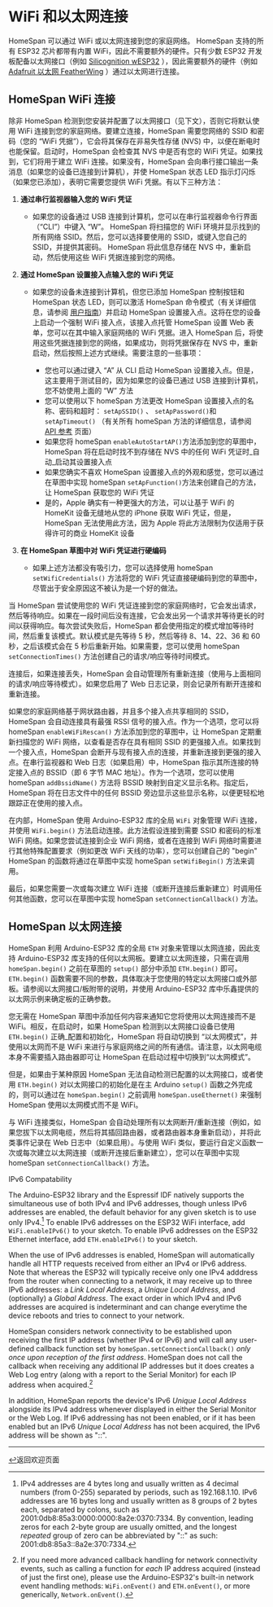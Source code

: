 <!--  原文时间：2025.2.9，校对时间：2025.2.27  -->

# WiFi 和以太网连接

HomeSpan 可以通过 WiFi 或以太网连接到您的家庭网络。 HomeSpan 支持的所有 ESP32 芯片都带有内置 WiFi，因此不需要额外的硬件。只有少数 ESP32 开发板配备以太网接口（例如 [Silicognition wESP32](https://wesp32.com) ），因此需要额外的硬件（例如 [Adafruit 以太网 FeatherWing](https://www.adafruit.com/product/3201) ）通过以太网进行连接。

## HomeSpan WiFi 连接

除非 HomeSpan 检测到您安装并配置了以太网接口（见下文），否则它将默认使用 WiFi 连接到您的家庭网络。要建立连接，HomeSpan 需要您网络的 SSID 和密码（您的 “WiFi 凭据”），它会将其保存在非易失性存储 (NVS) 中，以便在断电时也能保留。启动时，HomeSpan 会检查其 NVS 中是否有您的 WiFi 凭证。如果找到，它们将用于建立 WiFi 连接。如果没有，HomeSpan 会向串行接口输出一条消息（如果您的设备已连接到计算机），并使 HomeSpan 状态 LED 指示灯闪烁（如果您已添加），表明它需要您提供 WiFi 凭据。有以下三种方法：

1. **通过串行监视器输入您的 WiFi 凭证**

    * 如果您的设备通过 USB 连接到计算机，您可以在串行监视器命令行界面（“CLI”）中键入 “W”。 HomeSpan 将扫描您的 WiFi 环境并显示找到的所有网络 SSID。然后，您可以选择要使用的 SSID，或键入您自己的 SSID，并提供其密码。 HomeSpan 将此信息存储在 NVS 中，重新启动，然后使用这些 WiFi 凭据连接到您的网络。
1. **通过 HomeSpan 设置接入点输入您的 WiFi 凭证**

    * 如果您的设备未连接到计算机，但您已添加 HomeSpan 控制按钮和 HomeSpan 状态 LED，则可以激活 HomeSpan 命令模式（有关详细信息，请参阅 [用户指南](UserGuide.md)）并启动 HomeSpan 设置接入点。这将在您的设备上启动一个强制 WiFi 接入点，该接入点托管 HomeSpan 设置 Web 表单，您可以在其中输入家庭网络的 WiFi 凭据。进入 HomeSpan 后，将使用这些凭据连接到您的网络，如果成功，则将凭据保存在 NVS 中，重新启动，然后按照上述方式继续。需要注意的一些事项：

      * 您也可以通过键入 “A” 从 CLI 启动 HomeSpan 设置接入点。但是，这主要用于测试目的，因为如果您的设备已通过 USB 连接到计算机，您不妨使用上面的 “W” 方法
      * 您可以使用以下 homeSpan 方法更改 HomeSpan 设置接入点的名称、密码和超时： `setApSSID()` 、 `setApPassword()`和`setApTimeout()` （有关所有 homeSpan 方法的详细信息，请参阅 [API 参考](Reference.md) 页面）
      * 如果您将 homeSpan `enableAutoStartAP()`方法添加到您的草图中，HomeSpan 将在启动时找不到存储在 NVS 中的任何 WiFi 凭证时_自动_启动其设置接入点
      * 如果您确实不喜欢 HomeSpan 设置接入点的外观和感觉，您可以通过在草图中实现 homeSpan `setApFunction()`方法来创建自己的方法，让 HomeSpan 获取您的 WiFi 凭证
      * 是的，Apple 确实有一种更强大的方法，可以让基于 WiFi 的 HomeKit 设备无缝地从您的 iPhone 获取 WiFi 凭证，但是，HomeSpan 无法使用此方法，因为 Apple 将此方法限制为仅适用于获得许可的商业 HomeKit 设备
      
1. **在 HomeSpan 草图中对 WiFi 凭证进行硬编码**

    * 如果上述方法都没有吸引力，您可以选择使用 homeSpan `setWifiCredentials()` 方法将您的 WiFi 凭证直接硬编码到您的草图中，尽管出于安全原因这不被认为是一个好的做法。

当 HomeSpan 尝试使用您的 WiFi 凭证连接到您的家庭网络时，它会发出请求，然后等待响应。如果在一段时间后没有连接，它会发出另一个请求并等待更长的时间以获得响应。每次尝试失败后，HomeSpan 都会使用指定的模式增加等待时间，然后重复该模式。默认模式是先等待 5 秒，然后等待 8、14、22、36 和 60 秒，之后该模式会在 5 秒后重新开始。如果需要，您可以使用 homeSpan `setConnectionTimes()` 方法创建自己的请求/响应等待时间模式。

连接后，如果连接丢失，HomeSpan 会自动管理所有重新连接（使用与上面相同的请求/响应等待模式）。如果您启用了 Web 日志记录，则会记录所有断开连接和重新连接。

如果您的家庭网络基于网状路由器，并且多个接入点共享相同的 SSID，HomeSpan 会自动连接具有最强 RSSI 信号的接入点。作为一个选项，您可以将 homeSpan `enableWiFiRescan()` 方法添加到您的草图中，让 HomeSpan 定期重新扫描您的 WiFi 网络，以查看是否存在具有相同 SSID 的更强接入点。如果找到一个接入点，HomeSpan 会断开与现有接入点的连接，并重新连接到更强的接入点。在串行监视器和 Web 日志（如果启用）中，HomeSpan 指示其所连接的特定接入点的 BSSID（即 6 字节 MAC 地址）。作为一个选项，您可以使用 homeSpan `addBssidName()` 方法将 BSSID 映射到自定义显示名称。指定后，HomeSpan 将在日志文件中的任何 BSSID 旁边显示这些显示名称，以便更轻松地跟踪正在使用的接入点。

在内部，HomeSpan 使用 Arduino-ESP32 库的全局 `WiFi` 对象管理 WiFi 连接，并使用 `WiFi.begin()` 方法启动连接。此方法假设连接到需要 SSID 和密码的标准 WiFi 网络。如果您尝试连接到企业 WiFi 网络，或者在连接到 WiFi 网络时需要进行其他特殊配置要求（例如更改 WiFi 天线的功率），您可以创建自己的 "begin" HomeSpan 的函数将通过在草图中实现 homeSpan `setWifiBegin()` 方法来调用。

最后，如果您需要一次或每次建立 WiFi 连接（或断开连接后重新建立）时调用任何其他函数，您可以在草图中实现 homeSpan `setConnectionCallback()` 方法。

## HomeSpan 以太网连接

HomeSpan 利用 Arduino-ESP32 库的全局 `ETH` 对象来管理以太网连接，因此支持 Arduino-ESP32 库支持的任何以太网板。要建立以太网连接，只需在调用 `homeSpan.begin()` 之前在草图的 `setup()` 部分中添加 `ETH.begin()` 即可。 `ETH.begin()` 函数需要不同的参数，具体取决于您使用的特定以太网接口或外部板。请参阅以太网接口/板附带的说明，并使用 Arduino-ESP32 库中乐鑫提供的以太网示例来确定板的正确参数。

您无需在 HomeSpan 草图中添加任何内容来通知它您将使用以太网连接而不是 WiFi。相反，在启动时，如果 HomeSpan 检测到以太网接口设备已使用 `ETH.begin()` 正确_配置和初始化，HomeSpan 将自动切换到 “以太网模式”，并使用以太网而不是 WiFi 来进行与家庭网络之间的所有通信。请注意，以太网电缆本身不需要插入路由器即可让 HomeSpan 在启动过程中切换到“以太网模式”。

但是，如果由于某种原因 HomeSpan 无法自动检测已配置的以太网接口，或者使用 `ETH.begin()` 对以太网接口的初始化是在主 Arduino `setup()` 函数之外完成的，则可以通过在 `homeSpan.begin()` 之前调用 `homeSpan.useEthernet()` 来强制 HomeSpan 使用以太网模式而不是 WiFi。

与 WiFi 连接类似，HomeSpan 会自动处理所有以太网断开/重新连接（例如，如果您拔下以太网电缆，然后将其插回路由器，或者路由器本身重新启动），并将此类事件记录在 Web 日志中（如果启用）。与使用 WiFi 类似，要运行自定义函数一次或每次建立以太网连接（或断开连接后重新建立），您可以在草图中实现 homeSpan `setConnectionCallback()` 方法。

IPv6 Compatability

The Arduino-ESP32 library and the Espressif IDF natively supports the simultaneous use of both IPv4 and IPv6 addresses, though unless IPv6 addresses are enabled, the default behavior for any given sketch is to use only IPv4.[^ipv6] To enable IPv6 addresses on the ESP32 WiFi interface, add `WiFi.enableIPv6()` to your sketch. To enable IPv6 addresses on the ESP32 Ethernet interface, add `ETH.enableIPv6()` to your sketch.

[^ipv6]:IPv4 addresses are 4 bytes long and usually written as 4 decimal numbers (from 0-255) separated by periods, such as 192.168.1.10. IPv6 addresses are 16 bytes long and usually written as 8 groups of 2 bytes each, separated by colons, such as 2001:0db8:85a3:0000:0000:8a2e:0370:7334. By convention, leading zeros for each 2-byte group are usually omitted, and the longest *repeated* group of zero can be abbreviated by "::" as such: 2001:db8:85a3::8a2e:370:7334.

When the use of IPv6 addresses is enabled, HomeSpan will automatically handle all HTTP requests received from either an IPv4 or IPv6 address. Note that whereas the ESP32 will typically receive only one IPv4 adddress from the router when connecting to a network, it may receive up to three IPv6 addresses: a *Link Local Address*, a *Unique Local Address*, and (optionally) a *Global Address*. The exact order in which IPv4 and IPv6 addresses are acquired is indeterminant and can change everytime the device reboots and tries to connect to your network.

HomeSpan considers network connectivity to be established upon receiving the first IP address (whether IPv4 or IPv6) and will call any user-defined callback function set by `homeSpan.setConnectionCallback()` *only once upon reception of the first address*. HomeSpan does not call the callback when receiving any additional IP addresses but it does creates a Web Log entry (along with a report to the Serial Monitor) for each IP address when acquired.[^events]

[^events]:If you need more advanced callback handling for network connectivity events, such as calling a function for *each* IP address acquired (instead of just the first one), please use the Arduino-ESP32's built-in network event handling methods: `WiFi.onEvent()` and `ETH.onEvent()`, or more generically, `Network.onEvent()`.

In addition, HomeSpan reports the device's IPv6 *Unique Local Address* alongside its IPv4 address whenever displayed in either the Serial Monitor or the Web Log. If IPv6 addressing has not been enabled, or if it has been enabled but an IPv6 *Unique Local Address* has not been acquired, the IPv6 address will be shown as "::".


---

[↩️](../README.md#resources)返回欢迎页面
